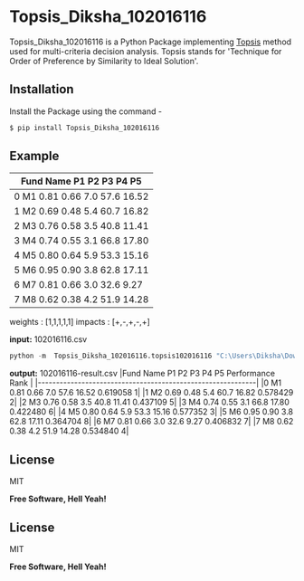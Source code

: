 # Topsis_Diksha_102016116
Topsis_Diksha_102016116 is a Python Package implementing [Topsis](https://www.sciencedirect.com/science/article/pii/S277266222100014X#:~:text=TOPSIS%20is%20based%20on%20the,distances%20from%20the%20ideal%20solutions.) method used for multi-criteria decision analysis.
Topsis stands for 'Technique for Order of Preference by Similarity to Ideal Solution'.

## Installation
Install the Package using the command - 
```s
$ pip install Topsis_Diksha_102016116
```
## Example
|Fund Name    P1    P2   P3    P4     P5  |
|-----------------------------------------|
|0        M1  0.81  0.66  7.0  57.6  16.52|    
|1        M2  0.69  0.48  5.4  60.7  16.82|     
|2        M3  0.76  0.58  3.5  40.8  11.41|     
|3        M4  0.74  0.55  3.1  66.8  17.80|    
|4        M5  0.80  0.64  5.9  53.3  15.16|    
|5        M6  0.95  0.90  3.8  62.8  17.11|    
|6        M7  0.81  0.66  3.0  32.6   9.27|    
|7        M8  0.62  0.38  4.2  51.9  14.28|    

weights : [1,1,1,1,1]
impacts : [+,-,+,-,+]

**input:** 102016116.csv
```s
python -m  Topsis_Diksha_102016116.topsis102016116 "C:\Users\Diksha\Downloads\102016116.csv" "1,1,1,1,1" "+,-,+,-,+" "C:\Users\Diksha\Downloads\102016116-result.csv"
```

**output:** 102016116-result.csv
|Fund Name   P1   P2  P3    P4     P5  Performance  Rank     |
|------------------------------------------------------------|
|0        M1  0.81  0.66  7.0  57.6  16.52     0.619058     1|
|1        M2  0.69  0.48  5.4  60.7  16.82     0.578429     2|
|2        M3  0.76  0.58  3.5  40.8  11.41     0.437109     5|
|3        M4  0.74  0.55  3.1  66.8  17.80     0.422480     6|
|4        M5  0.80  0.64  5.9  53.3  15.16     0.577352     3|
|5        M6  0.95  0.90  3.8  62.8  17.11     0.364704     8|
|6        M7  0.81  0.66  3.0  32.6   9.27     0.406832     7|
|7        M8  0.62  0.38  4.2  51.9  14.28     0.534840     4|


## License

MIT

**Free Software, Hell Yeah!**

## License

MIT

**Free Software, Hell Yeah!**

